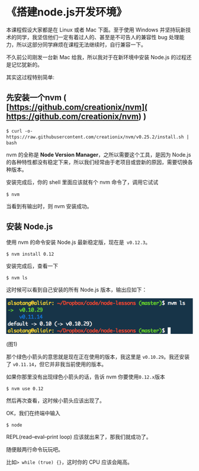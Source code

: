 # 《搭建node.js开发环境》

本课程假设大家都是在 Linux 或者 Mac 下面。至于使用 Windows 并坚持玩新技术的同学，我坚信他们一定有着过人的、甚至是不可告人的兼容性 bug 处理能力，所以这部分同学麻烦在课程无法继续时，自行兼容一下。

不久前公司刚发一台新 Mac 给我，所以我对于在新环境中安装 Node.js 的过程还是记忆犹新的。

其实这过程特别简单:

## 先安装一个nvm ( [https://github.com/creationix/nvm]( https://github.com/creationix/nvm) )

```
$ curl -o- https://raw.githubusercontent.com/creationix/nvm/v0.25.2/install.sh | bash  
```
nvm 的全称是 **Node Version Manager**，之所以需要这个工具，是因为 Node.js 的各种特性都没有稳定下来，所以我们经常由于老项目或尝新的原因，需要切换各种版本。

安装完成后，你的 shell 里面应该就有个 nvm 命令了，调用它试试

`
$ nvm
`

当看到有输出时，则 nvm 安装成功。

## 安装 Node.js

使用 nvm 的命令安装 Node.js 最新稳定版，现在是` v0.12.3`。

```
$ nvm install 0.12
```

安装完成后，查看一下
```
$ nvm ls
```
这时候可以看到自己安装的所有 Node.js 版本，输出应如下：

![](images/img1.png)

(图1)

那个绿色小箭头的意思就是现在正在使用的版本，我这里是 `v0.10.29`。我还安装了 `v0.11.14`，但它并非我当前使用的版本。

如果你那里没有出现绿色小箭头的话，告诉 nvm 你要使用` 0.12.x `版本

```
$ nvm use 0.12
```

然后再次查看，这时候小箭头应该出现了。

OK，我们在终端中输入

```
$ node
```

REPL(read–eval–print loop) 应该就出来了，那我们就成功了。

随便敲两行命令玩玩吧。

比如`> while (true) {}`，这时你的 CPU 应该会飚高。

